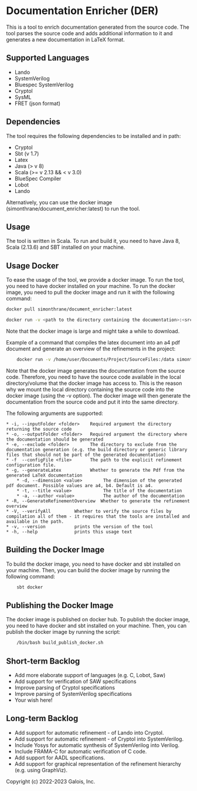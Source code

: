 # Documentation Enricher (DER)

This is a tool to enrich documentation generated from the source code.
The tool parses the source code and adds additional information to it and generates a new documentation in LaTeX format.

## Supported Languages

* Lando
* SystemVerilog
* Bluespec SystemVerilog
* Cryptol
* SysML
* FRET (json format)

## Dependencies

The tool requires the following dependencies to be installed and in path:

* Cryptol
* Sbt (v 1.7)
* Latex
* Java (> v 8)
* Scala (>= v 2.13 && < v 3.0)
* BlueSpec Compiler
* Lobot
* Lando

Alternatively, you can use the docker image (simonthrane/document_enricher:latest) to run the tool.

## Usage

The tool is written in Scala. To run and build it, you need to have Java 8, Scala (2.13.6) and SBT installed on your machine.

## Usage Docker

To ease the usage of the tool, we provide a docker image. To run the tool, you need to have docker installed on your
machine.
To run the docker image, you need to pull the docker image and run it with the following command:

```bash
docker pull simonthrane/document_enricher:latest

docker run -v <path to the directory containing the documentation>:<srcFiles> simonthrane/document_enricher:latest -i <srcFiles> -o <srcFiles> <OptionalArguments>
```

Note that the docker image is large and might take a while to download.

Example of a command that compiles the latex document into an a4 pdf document and generate an overview of the
refinements in the project:

```bash
    docker run -v /home/user/Documents/Project/SourceFiles:/data simonthrane/document_enricher:latest -i /data -o /data -g -d=a4
```

Note that the docker image generates the documentation from the source code.
Therefore, you need to have the source code available in the local directory/volume that the docker image has access to.
This is the reason why we mount the local directory containing the source code into the docker image (using the -v option).
The docker image will then generate the documentation from the source code and put it into the same directory.

The following arguments are supported:

    * -i, --inputFolder <folder>    Required argument the directory returning the source code
    * -o, --outputFolder <folder>   Required argument the directory where the documentation should be generated
    * -e, --exclude <folder>        The directory to exclude from the documentation generation (e.g. the build directory or generic library files that should not be part of the generated documentation)
    * -f  --configFile <file>       The path to the explicit refinement configuration file.
    * -g, --generateLatex           Whether to generate the Pdf from the generated LaTeX documentation
        * -d, --dimension <value>        The dimension of the generated pdf document. Possible values are a4, b4. Default is a4.
        * -t, --title <value>            The title of the documentation
        * -a, --author <value>           The author of the documentation
    * -R, --GenerateRefinementOverview  Whether to generate the refinement overview
    * -V, --verifyAll         Whether to verify the source files by compilation all of them - it requires that the tools are installed and available in the path.
    * -v, --version           prints the version of the tool
    * -h, --help              prints this usage text

## Building the Docker Image

To build the docker image, you need to have docker and sbt installed on your machine.
Then, you can build the docker image by running the following command:

```bash
    sbt docker 
```

## Publishing the Docker Image

The docker image is published on docker hub. To publish the docker image, you need to have docker and sbt installed on your machine.
Then, you can publish the docker image by running the script:

```bash
    /bin/bash build_publish_docker.sh
```



## Short-term Backlog

* Add more elaborate support of languages (e.g. C, Lobot, Saw)
* Add support for verification of SAW specifications
* Improve parsing of Cryptol specifications
* Improve parsing of SystemVerilog specifications
* Your wish here!

## Long-term Backlog

* Add support for automatic refinement - of Lando into Cryptol.
* Add support for automatic refinement - of Cryptol into SystemVerilog.
* Include Yosys for automatic synthesis of SystemVerilog into Verilog.
* Include FRAMA-C for automatic verification of C code.
* Add support for AADL specifications.
* Add support for graphical representation of the refinement hierarchy (e.g. using GraphViz).

Copyright (c) 2022-2023 Galois, Inc.
